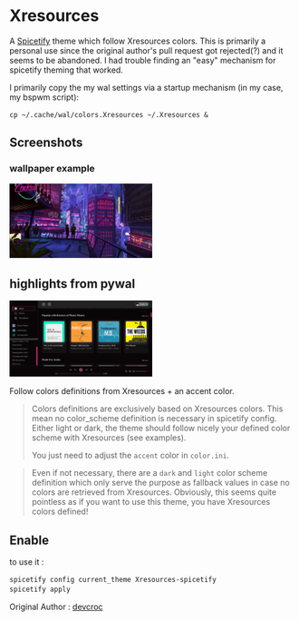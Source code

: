 # Xresources

A [Spicetify](https://github.com/khanhas/spicetify-cli) theme which follow Xresources colors. This is primarily a personal use since the original author's pull request got rejected(?) and it seems to be abandoned. I had trouble finding an "easy" mechanism for spicetify theming that worked.

I primarily copy the my wal settings via a startup mechanism (in my case, my bspwm script):

```
cp ~/.cache/wal/colors.Xresources ~/.Xresources &
```

## Screenshots

### wallpaper example
<img src="https://github.com/brickfrog/Xresources-spicetify/blob/master/screenshots/wallpaper.jpg" width=50% height=50%>

## highlights from pywal
<img src="https://github.com/brickfrog/Xresources-spicetify/blob/master/screenshots/example.png" width=50% height=50%>


Follow colors definitions from Xresources + an accent color.

> Colors definitions are exclusively based on Xresources colors. This mean no color_scheme definition is necessary in spicetify config. Either light or dark, the theme should follow nicely your defined color scheme with Xresources (see examples).
>
> You just need to adjust the `accent` color in `color.ini`.

>Even if not necessary, there are a `dark` and `light` color scheme definition which only serve the purpose as fallback values in case no colors are retrieved from Xresources. Obviously, this seems quite pointless as if you want to use this theme, you have Xresources colors defined!  

## Enable
to use it :
```bash
spicetify config current_theme Xresources-spicetify
spicetify apply
```

Original Author : [devcroc](https://github.com/devcroc)
